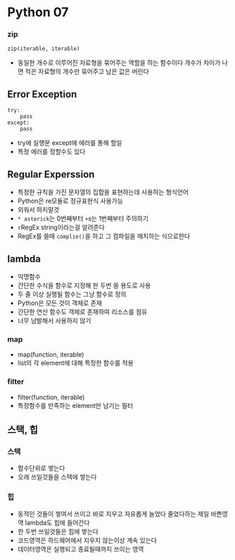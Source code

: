 # Python 07
### zip
`zip(iterable, iterable)`
- 동일한 개수로 이루어진 자료형을 묶어주는 역할을 하는 함수이다 개수가 차이가 나면 적은 자료형의 개수만 묶어주고 남은 값은 버린다

## Error Exception
```
try:
    pass
except:
    pass
```
- try에 실행문 except에 에러를 통해 할일
- 특정 에러를 정할수도 있다

## Regular Experssion
- 특정한 규칙을 가진 문자열의 집합을 표현하는데 사용하는 형식언어
- Python은 re모듈로 정규표현식 사용가능
- 외워서 하지말것
- `* asterick`는 0번째부터 `+`s는 1번째부터 주의하기
- `r`RegEx string이라는걸 알려준다
- RegEx를 쓸때 `complie()`을 하고 그 컴파일을 매치하는 식으로한다
## lambda
- 익명함수
- 간단한 수식을 함수로 지정해 한 두번 쓸 용도로 사용
- 두 줄 이상 실행될 함수는 그냥 함수로 정의
- Python은 모든 것이 객체로 존재
- 간단한 연산 함수도 객체로 존재하여 리소스를 점유
- 너무 남발해서 사용하지 않기
### map
- map(function, iterable)
- list의 각 element에 대해 특정한 함수를 적용
### filter
- filter(function, iterable)
- 특정함수를 만족하는 element만 남기는 필터

## 스택, 힙
### 스택
- 함수단위로 쌓는다
- 오래 쓰일것들을 스택에 쌓는다
### 힙
- 동적인 것들이 쌓여서 쓰이고 바로 지우고 자유롭게 늘었다 줄었다하는 제일 바쁜영역 lambda도 힙에 들어간다
- 한 두번 쓰일것들은 힙에 쌓는다
- 코드영역은 하드웨어에서 지우지 않는이상 계속 있는다
- 데이터영역은 실행되고 종료될때까지 쓰이는 영역

